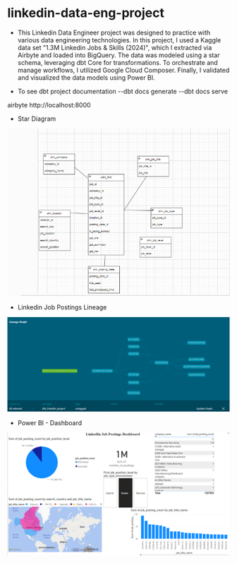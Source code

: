 ﻿# linkedin-data-eng-project

- This Linkedin Data Engineer project was designed to practice with various data engineering technologies. In this project, I used a Kaggle data set "1.3M Linkedin Jobs & Skills (2024)", which I extracted via Airbyte and loaded into BigQuery. The data was modeled using a star schema, leveraging dbt Core for transformations. To orchestrate and manage workflows, I utilized Google Cloud Composer. Finally, I validated and visualized the data models using Power BI.

- To see dbt project documentation
--dbt docs generate
--dbt docs serve

airbyte
http://localhost:8000
- Star Diagram

<img src="readme_images/job-starmodel.png" alt="Star Diagram" width="700"/>


- Linkedin Job Postings Lineage
<img src="readme_images/linkedin_job_posting_lineage.png" alt="Lieneage" width="800"/>


- Power BI - Dashboard
<img src="readme_images/linkedin_dashboard_2.png" alt="Dashboard" width="800"/>



